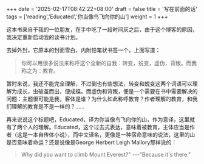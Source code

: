 +++
date = '2025-02-17T08:42:22+08:00'
draft = false
title = '写在前面的话'
tags = ['reading','Educated','你当像鸟飞向你的山']
weight = 1
+++

这本书来自于我的一位朋友，在手中吃了一段时间灰之后，由于这个博客的原因，我决定重新启动我的读书计划。  

去掉外封，它原本的封面雪白，内附铅笔状书签一个，上面写道：  

>  你可以用很多说法来称呼这个全新的自我：转变，蜕变，虚伪，背叛。而我称之为：教育。
>  

暂时来说，我还不能完全理解，不过倒也有些想法，转变和蜕变这两个词语可以理解为成长，虫破茧而出，便成蝶。而虚伪和背叛，便是一个需要在书中需要解决的问题：主题很可能是我，客体是谁？为什么如此称呼教育？作者理解的教育，和我们理解的教育是不是一样的？......

再来说说这个标题吧，Educated，译为你当像鸟飞向你的山，作为意译，这里就有了两个人的理解。Educated，这个过去式表达，意味着被教育，主体应当是作者（这是一本自传体小说），而中文译名，更像是一种宿命意味的说法，这里的山是否意味着命运？还是说像是George Herbert Leigh Mallory那样说的：

>Why did you want to climb Mount Everest?"
  ---"Because it's there."
